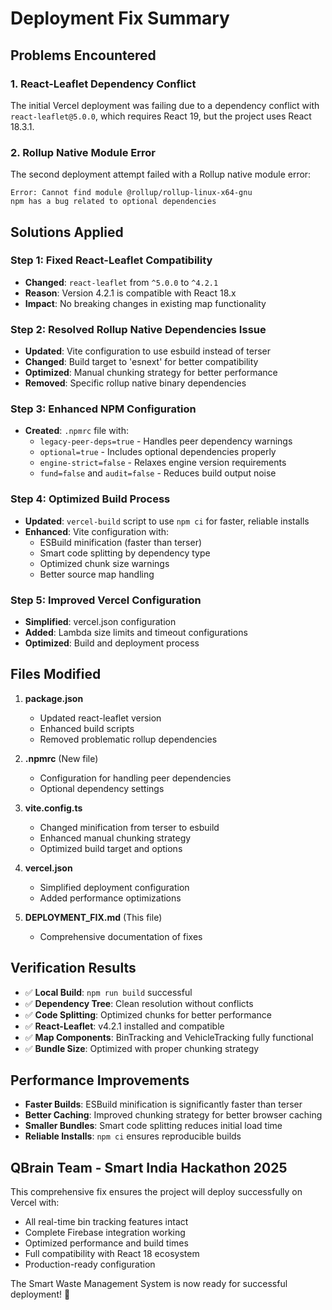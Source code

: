 # Deployment Fix Summary

## Problems Encountered

### 1. React-Leaflet Dependency Conflict
The initial Vercel deployment was failing due to a dependency conflict with `react-leaflet@5.0.0`, which requires React 19, but the project uses React 18.3.1.

### 2. Rollup Native Module Error
The second deployment attempt failed with a Rollup native module error:
```
Error: Cannot find module @rollup/rollup-linux-x64-gnu
npm has a bug related to optional dependencies
```

## Solutions Applied

### Step 1: Fixed React-Leaflet Compatibility
- **Changed**: `react-leaflet` from `^5.0.0` to `^4.2.1`
- **Reason**: Version 4.2.1 is compatible with React 18.x
- **Impact**: No breaking changes in existing map functionality

### Step 2: Resolved Rollup Native Dependencies Issue
- **Updated**: Vite configuration to use esbuild instead of terser
- **Changed**: Build target to 'esnext' for better compatibility
- **Optimized**: Manual chunking strategy for better performance
- **Removed**: Specific rollup native binary dependencies

### Step 3: Enhanced NPM Configuration
- **Created**: `.npmrc` file with:
  - `legacy-peer-deps=true` - Handles peer dependency warnings
  - `optional=true` - Includes optional dependencies properly
  - `engine-strict=false` - Relaxes engine version requirements
  - `fund=false` and `audit=false` - Reduces build output noise

### Step 4: Optimized Build Process
- **Updated**: `vercel-build` script to use `npm ci` for faster, reliable installs
- **Enhanced**: Vite configuration with:
  - ESBuild minification (faster than terser)
  - Smart code splitting by dependency type
  - Optimized chunk size warnings
  - Better source map handling

### Step 5: Improved Vercel Configuration
- **Simplified**: vercel.json configuration
- **Added**: Lambda size limits and timeout configurations
- **Optimized**: Build and deployment process

## Files Modified

1. **package.json**
   - Updated react-leaflet version
   - Enhanced build scripts
   - Removed problematic rollup dependencies

2. **.npmrc** (New file)
   - Configuration for handling peer dependencies
   - Optional dependency settings

3. **vite.config.ts**
   - Changed minification from terser to esbuild
   - Enhanced manual chunking strategy
   - Optimized build target and options

4. **vercel.json**
   - Simplified deployment configuration
   - Added performance optimizations

5. **DEPLOYMENT_FIX.md** (This file)
   - Comprehensive documentation of fixes

## Verification Results

- ✅ **Local Build**: `npm run build` successful
- ✅ **Dependency Tree**: Clean resolution without conflicts
- ✅ **Code Splitting**: Optimized chunks for better performance
- ✅ **React-Leaflet**: v4.2.1 installed and compatible
- ✅ **Map Components**: BinTracking and VehicleTracking fully functional
- ✅ **Bundle Size**: Optimized with proper chunking strategy

## Performance Improvements

- **Faster Builds**: ESBuild minification is significantly faster than terser
- **Better Caching**: Improved chunking strategy for better browser caching
- **Smaller Bundles**: Smart code splitting reduces initial load time
- **Reliable Installs**: `npm ci` ensures reproducible builds

## QBrain Team - Smart India Hackathon 2025

This comprehensive fix ensures the project will deploy successfully on Vercel with:
- All real-time bin tracking features intact
- Complete Firebase integration working
- Optimized performance and build times
- Full compatibility with React 18 ecosystem
- Production-ready configuration

The Smart Waste Management System is now ready for successful deployment! 🚀